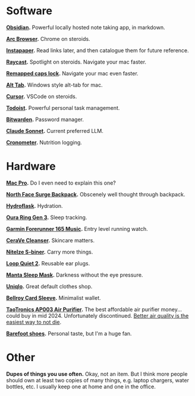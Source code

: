 
# Software

**[Obsidian](https://obsidian.md/).** Powerful locally hosted note taking app, in markdown. 

**[Arc Browser](https://arc.net/).** Chrome on steroids.

**[Instapaper](https://www.instapaper.com/u).** Read links later, and then catalogue them for future reference.

**[Raycast](https://www.raycast.com/).** Spotlight on steroids. Navigate your mac faster.

**[Remapped caps lock](https://www.lesswrong.com/posts/hPLvZsNZGsQSLfMee/remap-your-caps-lock-key).** Navigate your mac even faster.

**[Alt Tab](https://alt-tab-macos.netlify.app/).** Windows style alt-tab for mac.

**[Cursor](https://www.cursor.com/).** VSCode on steroids.

**[Todoist](https://app.todoist.com/app/project/6W2gvXWXX4prqJ7G).** Powerful personal task management.

**[Bitwarden](https://bitwarden.com/).** Password manager.

**[Claude Sonnet](https://claude.ai/).** Current preferred LLM.

**[Cronometer](https://cronometer.com/).** Nutrition logging.


# Hardware

**[Mac Pro](https://www.apple.com/uk/macbook-pro/).** Do I even need to explain this one?

**[North Face Surge Backpack](https://www.thenorthface.co.uk/en-gb/p/men-211701/surge-backpack-NF0A52SG).** Obscenely well thought through backpack.

**[Hydroflask](https://www.hydroflask.com/gb/32-oz-wide-mouth/).** Hydration.

**[Oura Ring Gen 3](https://ouraring.com/).** Sleep tracking.

**[Garmin Forerunner 165 Music](https://www.garmin.com/en-GB/p/1611937/pn/010-02863-31).** Entry level running watch.

**[CeraVe Cleanser](https://www.cerave.co.uk/skincare/cleansers/sa-smoothing-cleanser).** Skincare matters.

**[NiteIze S-biner](https://www.niteize.co.uk/collections/s-biners-carabiners).** Carry more things.

**[Loop Quiet 2](https://www.loopearplugs.com/products/quiet?variant=48262905594191).** Reusable ear plugs.

**[Manta Sleep Mask](https://mantasleep.uk/products/manta-sleep-mask).** Darkness without the eye pressure. 

**[Uniqlo](https://www.uniqlo.com/uk/en/).** Great default clothes shop.

**[Bellroy Card Sleeve](https://bellroy.com/products/card-sleeve-wallet?color=ocean&material=leather&size=default#slide-0).** Minimalist wallet.

**[TaoTronics AP003 Air Purifier](https://housefresh.com/taotronics-ap003-review/).** The best affordable air purifier money... could buy in mid 2024. Unfortunately discontinued. [Better air quality is the easiest way to not die](https://dynomight.net/air/).

**[Barefoot shoes](https://www.vivobarefoot.com/uk/primus-lite-iii-mens-ss22?colour=Bright%20White).** Personal taste, but I'm a huge fan.

# Other

**Dupes of things you use often.** Okay, not an item. But I think more people should own at least two copies of many things, e.g. laptop chargers, water bottles, etc. I usually keep one at home and one in the office.